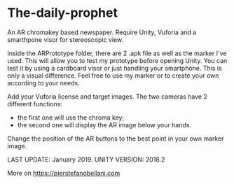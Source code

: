 # The-daily-prophet
An AR chromakey based newspaper. Require Unity, Vuforia and a smarthpone visor for stereoscopic view.

Inside the ARPrototype folder, there are 2 .apk file as well as the marker I've used.
This will allow you to test my prototype before opening Unity.
You can test it by using a cardboard visor or just handling your smartphone. This is only a visual difference.
Feel free to use my marker or to create your own according to your needs.

Add your Vuforia license and target images.
The two cameras have 2 different functions:
  - the first one will use the chroma key;
  - the second one will display the AR image below your hands.
  
  Change the position of the AR buttons to the best point in your own marker image.
  
  
  LAST UPDATE: January 2019.
  UNITY VERSION: 2018.2

More on https://pierstefanobellani.com
